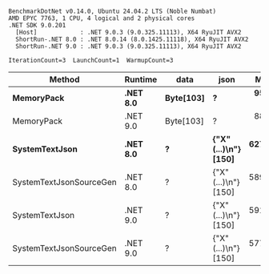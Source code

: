 ```

BenchmarkDotNet v0.14.0, Ubuntu 24.04.2 LTS (Noble Numbat)
AMD EPYC 7763, 1 CPU, 4 logical and 2 physical cores
.NET SDK 9.0.201
  [Host]            : .NET 9.0.3 (9.0.325.11113), X64 RyuJIT AVX2
  ShortRun-.NET 8.0 : .NET 8.0.14 (8.0.1425.11118), X64 RyuJIT AVX2
  ShortRun-.NET 9.0 : .NET 9.0.3 (9.0.325.11113), X64 RyuJIT AVX2

IterationCount=3  LaunchCount=1  WarmupCount=3  

```
| Method                  | Runtime  | data      | json                 | Mean      | Error     | StdDev   | Min       | Max       | Gen0   | Allocated |
|------------------------ |--------- |---------- |--------------------- |----------:|----------:|---------:|----------:|----------:|-------:|----------:|
| **MemoryPack**              | **.NET 8.0** | **Byte[103]** | **?**                    |  **95.58 ns** |  **15.55 ns** | **0.852 ns** |  **94.66 ns** |  **96.34 ns** | **0.0148** |     **248 B** |
| MemoryPack              | .NET 9.0 | Byte[103] | ?                    |  88.59 ns |  14.26 ns | 0.782 ns |  87.71 ns |  89.20 ns | 0.0148 |     248 B |
| **SystemTextJson**          | **.NET 8.0** | **?**         | **{&quot;X&quot;(...)\\n&quot;} [150]** | **627.91 ns** | **104.74 ns** | **5.741 ns** | **622.31 ns** | **633.78 ns** | **0.0143** |     **248 B** |
| SystemTextJsonSourceGen | .NET 8.0 | ?         | {&quot;X&quot;(...)\\n&quot;} [150] | 589.89 ns |  11.18 ns | 0.613 ns | 589.18 ns | 590.28 ns | 0.0143 |     248 B |
| SystemTextJson          | .NET 9.0 | ?         | {&quot;X&quot;(...)\\n&quot;} [150] | 591.03 ns |  24.73 ns | 1.355 ns | 590.05 ns | 592.58 ns | 0.0143 |     248 B |
| SystemTextJsonSourceGen | .NET 9.0 | ?         | {&quot;X&quot;(...)\\n&quot;} [150] | 577.65 ns |  37.68 ns | 2.065 ns | 576.02 ns | 579.97 ns | 0.0143 |     248 B |

